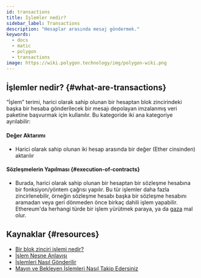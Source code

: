 ```yaml
---
id: transactions
title: İşlemler nedir?
sidebar_label: Transactions
description: "Hesaplar arasında mesaj göndermek."
keywords:
  - docs
  - matic
  - polygon
  - transactions
image: https://wiki.polygon.technology/img/polygon-wiki.png
---
```


## İşlemler nedir? {#what-are-transactions}

“İşlem” terimi, harici olarak sahip olunan bir hesaptan blok zincirindeki başka bir hesaba gönderilecek bir mesajı depolayan imzalanmış veri paketine başvurmak için kullanılır. Bu kategoride iki ana kategoriye ayrılabilir:

#### **Değer Aktarımı**

- Harici olarak sahip olunan iki hesap arasında bir değer (Ether cinsinden) aktarılır

#### Sözleşmelerin Yapılması {#execution-of-contracts}

- Burada, harici olarak sahip olunan bir hesaptan bir sözleşme hesabına bir fonksiyon/yöntem çağrısı yapılır. Bu tür işlemler daha fazla zincirlenebilir, örneğin sözleşme hesabı başka bir sözleşme hesabını aramadan veya geri dönmeden önce birkaç dahili işlem yapabilir.
Ethereum'da herhangi türde bir işlem yürütmek paraya, ya da [gaza](/docs/home/blockchain-basics/gas) mal olur.

## Kaynaklar {#resources}

- [Bir blok zinciri işlemi nedir?](https://coincentral.com/what-is-a-blockchain-transaction-anyway/)
- [İşlem Nesne Anlayışı](https://docs.alchemy.com/docs/understanding-the-transaction-object-on-ethereum)
- [İşlemleri Nasıl Gönderilir](https://docs.alchemy.com/docs/how-to-send-transactions-on-ethereum)
- [Mayın ve Bekleyen İşlemleri Nasıl Takip Edersiniz](https://docs.alchemy.com/docs/how-to-track-mined-and-pending-ethereum-transactions)
